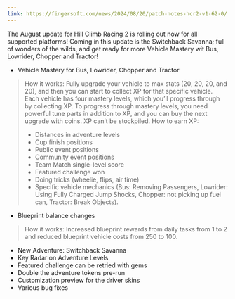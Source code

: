 ```yaml
---
link: https://fingersoft.com/news/2024/08/20/patch-notes-hcr2-v1-62-0/
---
```

The August update for Hill Climb Racing 2 is rolling out now for all supported platforms! Coming in this update is the Switchback Savanna; full of wonders of the wilds, and get ready for more Vehicle Mastery wit Bus, Lowrider, Chopper and Tractor!  

- Vehicle Mastery for Bus, Lowrider, Chopper and Tractor
> How it works: Fully upgrade your vehicle to max stats (20, 20, 20, and 20), and then you can start to collect XP for that specific vehicle. Each vehicle has four mastery levels, which you’ll progress through by collecting XP. To progress through mastery levels, you need powerful tune parts in addition to XP, and you can buy the next upgrade with coins. XP can’t be stockpiled.
> How to earn XP:
> - Distances in adventure levels
> - Cup finish positions
> - Public event positions
> - Community event positions
> - Team Match single-level score
> - Featured challenge won
> - Doing tricks (wheelie, flips, air time)
> - Specific vehicle mechanics (Bus: Removing Passengers, Lowrider: Using Fully Charged Jump Shocks, Chopper: not picking up fuel can, Tractor: Break Objects).

- Blueprint balance changes
> How it works: Increased blueprint rewards from daily tasks from 1 to 2 and reduced blueprint vehicle costs from 250 to 100.

- New Adventure: Switchback Savanna
- Key Radar on Adventure Levels
- Featured challenge can be retried with gems
- Double the adventure tokens pre-run
- Customization preview for the driver skins
- Various bug fixes
